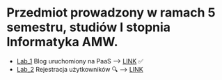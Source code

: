 # Przedmiot prowadzony w ramach 5 semestru, studiów I stopnia Informatyka AMW.

* [Lab_1](https://github.com/AdamSzr/aplikacje-internetowe-AdamSzreiber-185ic/tree/master/Lab_1) Blog uruchomiony na PaaS ⟶ [LINK](https://blog-szreiber.herokuapp.com/) :white_check_mark:
* [Lab_2](https://github.com/AdamSzr/aplikacje-internetowe-AdamSzreiber-185ic/tree/master/Lab_2) Rejestracja użytkowników :mag: ⟶ [LINK](https://enigmatic-brushlands-25919.herokuapp.com/)
